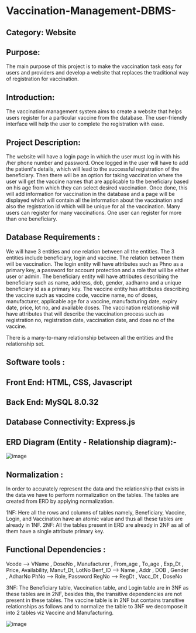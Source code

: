 # Vaccination-Management-DBMS-
## Category: Website

## Purpose:
The main purpose of this project is to make the vaccination task easy for users and providers and develop a website that replaces the traditional way of registration for vaccination.

## Introduction:
   The vaccination management system aims to create a website that helps users register for a particular vaccine from the database. The user-friendly interface will help the user to complete the registration with ease.

## Project Description:
The website will have a login page in which the user must log in with his /her phone number and password. Once logged in the user will have to add the patient's details, which will lead to the successful registration of the beneficiary. Then there will be an option for taking vaccination where the user will get the vaccine names that are applicable to the beneficiary based on his age from which they can select desired vaccination. Once done, this will add information for vaccination in the database and a page will be displayed which will contain all the information about the vaccination and also the registration id which will be unique for all the vaccination. Many users can register for many vaccinations. One user can register for more than one beneficiary.   

## Database Requirements :
   We will have 3 entities and one relation between all the entities. The 3 entities include beneficiary, login and vaccine. The relation between them will be vaccination.
The login entity will have attributes such as Phno as a primary key, a password for account protection and a role that will be either user or admin. 
The beneficiary entity will have attributes describing the beneficiary such as name, address, dob, gender, aadharno and a unique beneficiary id as a primary key.
The vaccine entity has attributes describing the vaccine such as vaccine code, vaccine name, no of doses, manufacturer, applicable age for a vaccine, manufacturing date, expiry date, price, lot no, and available doses.
The vaccination relationship will have attributes that will describe the vaccination process such as registration no, registration date, vaccination date, and dose no of the vaccine.

There is a many-to-many relationship between all the entities and the relationship set.


## Software tools :

## Front End: HTML, CSS, Javascript

## Back End: MySQL 8.0.32

## Database Connectivity: Express.js


## ERD Diagram (Entity - Relationship diagram):-

   
![image](https://github.com/isha-73/Vaccination-Management-DBMS-/assets/87441080/5e5dbb63-5382-4161-b93c-2e7cd0db4d7b)


## Normalization : 

In order to accurately represent the data and the relationship that exists in the data we have to perform normalization on the tables. The tables are created from ERD by applying normalization.

1NF: Here all the rows and columns of tables namely, Beneficiary, Vaccine, Login, and Vaccination have an atomic value and thus all these tables are already in 1NF.
2NF: All the tables present in ERD are already in 2NF as all of them have a  single attribute primary key.

## Functional Dependencies : 

Vcode     —>  VName , DoseNo , Manufacturer , From_age , To_age , Exp_Dt ,    
                       Price, Availability, Manuf_Dt, LotNo
Benf_ID  —>  Name , Addr , DOB , Gender , AdharNo 
PhNo       —>  Role, Password
RegNo     —>  RegDt , Vacc_Dt , DoseNo

3NF: The Beneficiary table, Vaccination table, and Login table are in 3NF as these tables are in 2NF, besides this, the transitive dependencies are not present in these tables.
The vaccine table is in 2NF but contains transitive relationships as follows and to normalize the table to 3NF we decompose it into 2 tables viz Vaccine and Manufacturing.

![image](https://github.com/isha-73/Vaccination-Management-DBMS-/assets/87441080/0d5c4764-a744-4802-9fed-a360d565c6c5)




